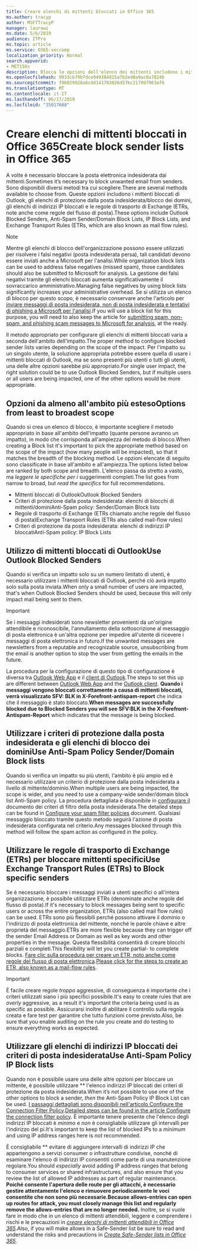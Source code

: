 ```yaml
---
title: Creare elenchi di mittenti bloccati in Office 365
ms.author: tracyp
author: MSFTTracyP
manager: laurawi
ms.date: 5/6/2019
audience: ITPro
ms.topic: article
ms.service: O365-seccomp
localization_priority: Normal
search.appverid:
- MET150s
description: Blocca le opzioni dell'elenco dei mittenti includono i mittenti bloccati di Outlook, gli elenchi di mittenti/domini di protezione dalla posta indesiderata, gli elenchi di indirizzi IP bloccati e le regole di trasporto di Exchange (ETRs) denominate anche regole
ms.openlocfilehash: 9933cb79b7dce949384815a7b2ed8a9ac8a7824b
ms.sourcegitcommit: f96029928a6cdd141783026d57bc2179d7963af6
ms.translationtype: MT
ms.contentlocale: it-IT
ms.lasthandoff: 06/17/2019
ms.locfileid: "35017688"
---
```

# <a name="create-block-sender-lists-in-office-365"></a><span data-ttu-id="7a62a-103">Creare elenchi di mittenti bloccati in Office 365</span><span class="sxs-lookup"><span data-stu-id="7a62a-103">Create block sender lists in Office 365</span></span>

<span data-ttu-id="7a62a-104">A volte è necessario bloccare la posta elettronica indesiderata dai mittenti.</span><span class="sxs-lookup"><span data-stu-id="7a62a-104">Sometimes it’s necessary to block unwanted email from senders.</span></span> <span data-ttu-id="7a62a-105">Sono disponibili diversi metodi tra cui scegliere.</span><span class="sxs-lookup"><span data-stu-id="7a62a-105">There are several methods available to choose from.</span></span> <span data-ttu-id="7a62a-106">Queste opzioni includono i mittenti bloccati di Outlook, gli elenchi di protezione dalla posta indesiderata/blocco dei domini, gli elenchi di indirizzi IP bloccati e le regole di trasporto di Exchange (ETRs, note anche come regole del flusso di posta).</span><span class="sxs-lookup"><span data-stu-id="7a62a-106">These options include Outlook Blocked Senders, Anti-Spam Sender/Domain Block Lists, IP Block Lists, and Exchange Transport Rules (ETRs, which are also known as mail flow rules).</span></span>

> [!NOTE]
> <span data-ttu-id="7a62a-107">Mentre gli elenchi di blocco dell'organizzazione possono essere utilizzati per risolvere i falsi negativi (posta indesiderata persa), tali candidati devono essere inviati anche a Microsoft per l'analisi.</span><span class="sxs-lookup"><span data-stu-id="7a62a-107">While organization block lists can be used to address false negatives (missed spam), those candidates should also be submitted to Microsoft for analysis.</span></span> <span data-ttu-id="7a62a-108">La gestione dei falsi negativi tramite gli elenchi bloccati aumenta significativamente il sovraccarico amministrativo.</span><span class="sxs-lookup"><span data-stu-id="7a62a-108">Managing false negatives by using block lists significantly increases your administrative overhead.</span></span> <span data-ttu-id="7a62a-109">Se si utilizza un elenco di blocco per questo scopo, è necessario conservare anche l'articolo per [inviare messaggi di posta indesiderata, non di posta indesiderata e tentativi di phishing a Microsoft per l'analisi](https://docs.microsoft.com/en-us/office365/SecurityCompliance/submit-spam-non-spam-and-phishing-scam-messages-to-microsoft-for-analysis).</span><span class="sxs-lookup"><span data-stu-id="7a62a-109">If you will use a block list for this purpose, you will need to also keep the article for [submitting spam, non-spam, and phishing scam messages to Microsoft for analysis](https://docs.microsoft.com/en-us/office365/SecurityCompliance/submit-spam-non-spam-and-phishing-scam-messages-to-microsoft-for-analysis), at the ready.</span></span>

<span data-ttu-id="7a62a-110">Il metodo appropriato per configurare gli elenchi di mittenti bloccati varia a seconda dell'ambito dell'impatto.</span><span class="sxs-lookup"><span data-stu-id="7a62a-110">The proper method to configure blocked sender lists varies depending on the scope of the impact.</span></span> <span data-ttu-id="7a62a-111">Per l'impatto su un singolo utente, la soluzione appropriata potrebbe essere quella di usare i mittenti bloccati di Outlook, ma se sono presenti più utenti o tutti gli utenti, una delle altre opzioni sarebbe più appropriato.</span><span class="sxs-lookup"><span data-stu-id="7a62a-111">For single user impact, the right solution could be to use Outlook Blocked Senders, but if multiple users or all users are being impacted, one of the other options would be more appropriate.</span></span>

## <a name="options-from-least-to-broadest-scope"></a><span data-ttu-id="7a62a-112">Opzioni da almeno all'ambito più esteso</span><span class="sxs-lookup"><span data-stu-id="7a62a-112">Options from least to broadest scope</span></span>

<span data-ttu-id="7a62a-113">Quando si crea un elenco di blocco, è importante scegliere il metodo appropriato in base all'ambito dell'impatto (quante persone avranno un impatto), in modo che corrisponda all'ampiezza del metodo di blocco.</span><span class="sxs-lookup"><span data-stu-id="7a62a-113">When creating a Block list it's important to pick the appropriate method based on the scope of the impact (how many people will be impacted), so that it matches the breadth of the blocking method.</span></span> <span data-ttu-id="7a62a-114">Le opzioni elencate di seguito sono classificate in base all'ambito e all'ampiezza.</span><span class="sxs-lookup"><span data-stu-id="7a62a-114">The options listed below are ranked by both scope and breadth.</span></span> <span data-ttu-id="7a62a-115">L'elenco passa da stretto a vasto, ma *leggere le specifiche per i* suggerimenti completi.</span><span class="sxs-lookup"><span data-stu-id="7a62a-115">The list goes from narrow to broad, but *read the specifics* for full recommendations.</span></span>

- <span data-ttu-id="7a62a-116">Mittenti bloccati di Outlook</span><span class="sxs-lookup"><span data-stu-id="7a62a-116">Outlook Blocked Senders</span></span>
- <span data-ttu-id="7a62a-117">Criteri di protezione dalla posta indesiderata: elenchi di blocchi di mittenti/domini</span><span class="sxs-lookup"><span data-stu-id="7a62a-117">Anti-Spam policy: Sender/Domain Block lists</span></span>
- <span data-ttu-id="7a62a-118">Regole di trasporto di Exchange (ETRs chiamato anche regole del flusso di posta)</span><span class="sxs-lookup"><span data-stu-id="7a62a-118">Exchange Transport Rules (ETRs also called mail-flow rules)</span></span>
- <span data-ttu-id="7a62a-119">Criteri di protezione da posta indesiderata: elenchi di indirizzi IP bloccati</span><span class="sxs-lookup"><span data-stu-id="7a62a-119">Anti-Spam policy: IP Block Lists</span></span>

## <a name="use-outlook-blocked-senders"></a><span data-ttu-id="7a62a-120">Utilizzo di mittenti bloccati di Outlook</span><span class="sxs-lookup"><span data-stu-id="7a62a-120">Use Outlook Blocked Senders</span></span>

<span data-ttu-id="7a62a-121">Quando si verifica un impatto solo su un numero limitato di utenti, è necessario utilizzare i mittenti bloccati di Outlook, perché ciò avrà impatto solo sulla posta inviata.</span><span class="sxs-lookup"><span data-stu-id="7a62a-121">When only a small number of users are impacted, that's when Outlook Blocked Senders should be used, because this will only impact mail being sent to them.</span></span>

> [!IMPORTANT]
> <span data-ttu-id="7a62a-122">Se i messaggi indesiderati sono newsletter provenienti da un'origine attendibile e riconoscibile, l'annullamento della sottoscrizione al messaggio di posta elettronica è un'altra opzione per impedire all'utente di ricevere i messaggi di posta elettronica in futuro.</span><span class="sxs-lookup"><span data-stu-id="7a62a-122">If the unwanted messages are newsletters from a reputable and recognizable source, unsubscribing from the email is another option to stop the user from getting the emails in the future.</span></span>

<span data-ttu-id="7a62a-123">La procedura per la configurazione di questo tipo di configurazione è diversa tra [Outlook Web App](https://support.office.com/en-us/article/block-or-allow-junk-email-settings-48c9f6f7-2309-4f95-9a4d-de987e880e46) e il [client di Outlook](https://support.office.com/en-us/article/overview-of-the-junk-email-filter-5ae3ea8e-cf41-4fa0-b02a-3b96e21de089).</span><span class="sxs-lookup"><span data-stu-id="7a62a-123">The steps to set this up are different between [Outlook Web App](https://support.office.com/en-us/article/block-or-allow-junk-email-settings-48c9f6f7-2309-4f95-9a4d-de987e880e46) and the [Outlook client](https://support.office.com/en-us/article/overview-of-the-junk-email-filter-5ae3ea8e-cf41-4fa0-b02a-3b96e21de089).</span></span> <span data-ttu-id="7a62a-124">**Quando i messaggi vengono bloccati correttamente a causa di mittenti bloccati, verrà visualizzato SFV: BLK in X-Forefront-antispam-report** che indica che il messaggio è stato bloccato.</span><span class="sxs-lookup"><span data-stu-id="7a62a-124">**When messages are successfully blocked due to Blocked Senders you will see SFV:BLK in the X-Forefront-Antispam-Report** which indicates that the message is being blocked.</span></span>

## <a name="use-anti-spam-policy-senderdomain-block-lists"></a><span data-ttu-id="7a62a-125">Utilizzare i criteri di protezione dalla posta indesiderata e gli elenchi di blocco dei domini</span><span class="sxs-lookup"><span data-stu-id="7a62a-125">Use Anti-Spam Policy Sender/Domain Block lists</span></span>

<span data-ttu-id="7a62a-126">Quando si verifica un impatto su più utenti, l'ambito è più ampio ed è necessario utilizzare un criterio di protezione dalla posta indesiderata a livello di mittente/dominio.</span><span class="sxs-lookup"><span data-stu-id="7a62a-126">When multiple users are being impacted, the scope is wider, and you need to use a company-wide sender/domain block list Anti-Spam policy.</span></span> <span data-ttu-id="7a62a-127">La procedura dettagliata è disponibile in [configurare il](https://docs.microsoft.com/en-us/office365/securitycompliance/configure-your-spam-filter-policies) documento dei criteri di filtro della posta indesiderata.</span><span class="sxs-lookup"><span data-stu-id="7a62a-127">The detailed steps can be found in [Configure your spam filter policies](https://docs.microsoft.com/en-us/office365/securitycompliance/configure-your-spam-filter-policies) document.</span></span> <span data-ttu-id="7a62a-128">Qualsiasi messaggio bloccato tramite questo metodo seguirà l'azione di posta indesiderata configurata nel criterio.</span><span class="sxs-lookup"><span data-stu-id="7a62a-128">Any messages blocked through this method will follow the spam action as configured in the policy.</span></span>

## <a name="use-exchange-transport-rules-etrs-to-block-specific-senders"></a><span data-ttu-id="7a62a-129">Utilizzare le regole di trasporto di Exchange (ETRs) per bloccare mittenti specifici</span><span class="sxs-lookup"><span data-stu-id="7a62a-129">Use Exchange Transport Rules (ETRs) to Block specific senders</span></span>

<span data-ttu-id="7a62a-130">Se è necessario bloccare i messaggi inviati a utenti specifici o all'intera organizzazione, è possibile utilizzare ETRs (denominate anche regole del flusso di posta).</span><span class="sxs-lookup"><span data-stu-id="7a62a-130">If it's necessary to block messages being sent to specific users or across the entire organization, ETRs (also called mail flow rules) can be used.</span></span> <span data-ttu-id="7a62a-131">ETRs sono più flessibili perché possono attivare il dominio o l'indirizzo di posta elettronica del mittente, nonché le parole chiave e altre proprietà del messaggio.</span><span class="sxs-lookup"><span data-stu-id="7a62a-131">ETRs are more flexible because they can trigger off the sender Email Address or Domain as well as key words and other properties  in the message.</span></span> <span data-ttu-id="7a62a-132">Questa flessibilità consentirà di creare blocchi parziali e completi.</span><span class="sxs-lookup"><span data-stu-id="7a62a-132">This flexibility will let you create partial- to complete blocks.</span></span> <span data-ttu-id="7a62a-133">[Fare clic sulla procedura per creare un ETR, noto anche come regole del flusso di posta elettronica](https://docs.microsoft.com/en-us/office365/SecurityCompliance/use-mail-flow-rules-to-set-the-spam-confidence-level-scl-in-messages).</span><span class="sxs-lookup"><span data-stu-id="7a62a-133">[Please click for the steps to create an ETR, also known as a mail-flow rules](https://docs.microsoft.com/en-us/office365/SecurityCompliance/use-mail-flow-rules-to-set-the-spam-confidence-level-scl-in-messages).</span></span>

> [!IMPORTANT]
> <span data-ttu-id="7a62a-134">È facile creare regole *troppo* aggressive, di conseguenza è importante che i criteri utilizzati siano i più specifici possibile.</span><span class="sxs-lookup"><span data-stu-id="7a62a-134">It's easy to create rules that are *overly* aggressive, as a result it's important the criteria being used is as specific as possible.</span></span> <span data-ttu-id="7a62a-135">Assicurarsi inoltre di abilitare il controllo sulla regola creata e fare test per garantire che tutto funzioni come previsto.</span><span class="sxs-lookup"><span data-stu-id="7a62a-135">Also, be sure that you enable auditing on the rule you create and do testing to ensure everything works as expected.</span></span>

## <a name="use-anti-spam-policy-ip-block-lists"></a><span data-ttu-id="7a62a-136">Utilizzare gli elenchi di indirizzi IP bloccati dei criteri di posta indesiderata</span><span class="sxs-lookup"><span data-stu-id="7a62a-136">Use Anti-Spam Policy IP Block lists</span></span>

<span data-ttu-id="7a62a-137">Quando non è possibile usare una delle altre opzioni per bloccare un mittente, è possibile utilizzare \*\* l'elenco indirizzi IP bloccati dei criteri di protezione da posta indesiderata.</span><span class="sxs-lookup"><span data-stu-id="7a62a-137">When it’s not possible to use one of the other options to block a sender, *then* the Anti-Spam Policy IP Block List can be used.</span></span> <span data-ttu-id="7a62a-138">[I passaggi dettagliati sono disponibili nell'articolo Configure the Connection Filter Policy](https://docs.microsoft.com/en-us/office365/securitycompliance/configure-the-connection-filter-policy).</span><span class="sxs-lookup"><span data-stu-id="7a62a-138">[Detailed steps can be found in the article Configure the connection filter policy](https://docs.microsoft.com/en-us/office365/securitycompliance/configure-the-connection-filter-policy).</span></span> <span data-ttu-id="7a62a-139">È importante tenere presente che l'elenco degli indirizzi IP bloccati è *minimo* e *non* è consigliabile utilizzare gli intervalli per l'indirizzo del pi.</span><span class="sxs-lookup"><span data-stu-id="7a62a-139">It's important to keep the list of blocked IPs to a *minimum* and using IP address ranges here is *not* recommended.</span></span>

<span data-ttu-id="7a62a-140">È consigliabile \*\* evitare di aggiungere intervalli di indirizzi IP che appartengono a servizi consumer o infrastrutture condivise, nonché di esaminare l'elenco di indirizzi IP consentiti come parte di una manutenzione regolare.</span><span class="sxs-lookup"><span data-stu-id="7a62a-140">You should *especially* avoid adding IP address ranges that belong to consumer services or shared infrastructures, and also ensure that you review the list of allowed IP addresses as part of regular maintenance.</span></span> <span data-ttu-id="7a62a-141">**Poiché consente l'apertura delle route per gli attacchi, è necessario gestire attentamente l'elenco e rimuovere periodicamente le voci consentite che non sono più necessarie.**</span><span class="sxs-lookup"><span data-stu-id="7a62a-141">**Because allows-entries can open up routes for attack, you must closely manage this list and regularly remove the allows-entries that are no longer needed.**</span></span> <span data-ttu-id="7a62a-142">Inoltre, se si vuole fare in modo che in un elenco di mittenti attendibili, leggere e comprendere i rischi e le precauzioni in *[creare elenchi di mittenti attendibili in Office 365](create-safe-sender-lists-in-office-365.md)*.</span><span class="sxs-lookup"><span data-stu-id="7a62a-142">Also, if you will make allows in a Safe-Sender list be sure to read and understand the risks and precautions in *[Create Safe-Sender lists in Office 365](create-safe-sender-lists-in-office-365.md)*.</span></span>